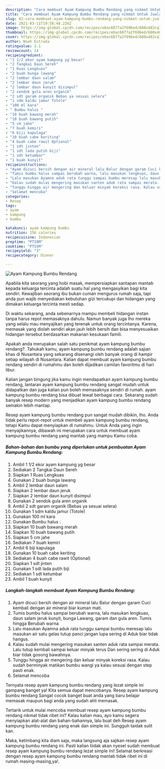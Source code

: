 ```yaml
---
description: "Cara membuat Ayam Kampung Bumbu Rendang yang nikmat Untuk Jualan"
title: "Cara membuat Ayam Kampung Bumbu Rendang yang nikmat Untuk Jualan"
slug: 82-cara-membuat-ayam-kampung-bumbu-rendang-yang-nikmat-untuk-jualan
date: 2021-03-11T19:58:48.226Z
image: https://img-global.cpcdn.com/recipes/e6ac6877a2f696ed/680x482cq70/ayam-kampung-bumbu-rendang-foto-resep-utama.jpg
thumbnail: https://img-global.cpcdn.com/recipes/e6ac6877a2f696ed/680x482cq70/ayam-kampung-bumbu-rendang-foto-resep-utama.jpg
cover: https://img-global.cpcdn.com/recipes/e6ac6877a2f696ed/680x482cq70/ayam-kampung-bumbu-rendang-foto-resep-utama.jpg
author: Noah Estrada
ratingvalue: 3.1
reviewcount: 14
recipeingredient:
- "1 1/2 ekor ayam kampung yg besar"
- "2 Tangkai Daun Sereh"
- "1 Ruas Lengkuas"
- "2 buah bunga lawang"
- "2 lembar daun salam"
- "2 lembar daun jeruk"
- "2 lembar daun kunyit disimpul"
- "2 sendok gula aren organik"
- "2 sdt garam organik Bebas ya sesuai selera"
- "1 sdm kaldu jamur Totole"
- "100 ml kara"
- " Bumbu halus "
- "10 buah bawang merah"
- "10 buah bawang putih"
- "5 cm jahe"
- "7 buah kemiri"
- "6 biji kapulaga"
- "10 buah cabe keriting"
- "4 buah cabe rawit Optional"
- "1 sdt jinten"
- "1 sdt lada putih biji"
- "1 sdt ketumbar"
- "1 buah kunyit"
recipeinstructions:
- "Ayam dicuci bersih dengan air mineral lalu Balur dengan garam Cuci kembali dengan air mineral biar kuman mati."
- "Tumis bumbu halus sampai berubah warna, lalu masukan lengkuas, daun salam jeruk kunyit, bunga Lawang, garam dan gula aren. Tumis hingga Berubah warna"
- "Lalu masukan Ayamna aduk rata tunggu sampai bumbu meresap lalu masukan air satu gelas tutup panci jangan lupa sering di Aduk biar tidak hangus."
- "Kalau sudah mulai mengering masukan santen aduk rata sampai merata. Lalu tutup kembali sampai keluar minyak terus Dan sering sering di Aduk biar tidak gosong bawahnya."
- "Tunggu hingga air mengering dan keluar minyak koreksi rasa. Kalau sudah berminyak matikan bumbu wangi ya kalau sesuai dengan step pasti enak."
- "Selamat mencoba"
categories:
- Resep
tags:
- ayam
- kampung
- bumbu

katakunci: ayam kampung bumbu 
nutrition: 156 calories
recipecuisine: Indonesian
preptime: "PT28M"
cooktime: "PT55M"
recipeyield: "3"
recipecategory: Dinner

---
```



![Ayam Kampung Bumbu Rendang](https://img-global.cpcdn.com/recipes/e6ac6877a2f696ed/680x482cq70/ayam-kampung-bumbu-rendang-foto-resep-utama.jpg)

Apabila kita seorang yang hobi masak, mempersiapkan santapan mantab kepada keluarga tercinta adalah suatu hal yang mengasyikan bagi kita sendiri. Kewajiban seorang ibu bukan cuman mengurus rumah saja, tapi anda pun wajib menyediakan kebutuhan gizi tercukupi dan hidangan yang dimakan keluarga tercinta mesti sedap.

Di waktu  sekarang, anda sebenarnya mampu membeli hidangan instan tanpa harus repot memasaknya dahulu. Namun banyak juga lho mereka yang selalu mau menyajikan yang terenak untuk orang tercintanya. Karena, memasak yang diolah sendiri akan jauh lebih bersih dan bisa menyesuaikan hidangan tersebut berdasarkan makanan kesukaan famili. 



Apakah anda merupakan salah satu penikmat ayam kampung bumbu rendang?. Tahukah kamu, ayam kampung bumbu rendang adalah sajian khas di Nusantara yang sekarang disenangi oleh banyak orang di hampir setiap wilayah di Nusantara. Kalian dapat membuat ayam kampung bumbu rendang sendiri di rumahmu dan boleh dijadikan camilan favoritmu di hari libur.

Kalian jangan bingung jika kamu ingin mendapatkan ayam kampung bumbu rendang, lantaran ayam kampung bumbu rendang sangat mudah untuk didapatkan dan juga kalian pun boleh memasaknya sendiri di rumah. ayam kampung bumbu rendang bisa dibuat lewat berbagai cara. Sekarang sudah banyak resep modern yang menjadikan ayam kampung bumbu rendang semakin lebih mantap.

Resep ayam kampung bumbu rendang pun sangat mudah dibikin, lho. Anda tidak perlu repot-repot untuk membeli ayam kampung bumbu rendang, tetapi Kamu dapat menyiapkan di rumahmu. Untuk Anda yang ingin menyajikannya, dibawah ini merupakan cara untuk membuat ayam kampung bumbu rendang yang mantab yang mampu Kamu coba.

<!--inarticleads1-->

##### Bahan-bahan dan bumbu yang diperlukan untuk pembuatan Ayam Kampung Bumbu Rendang:

1. Ambil 1 1/2 ekor ayam kampung yg besar
1. Sediakan 2 Tangkai Daun Sereh
1. Siapkan 1 Ruas Lengkuas
1. Gunakan 2 buah bunga lawang
1. Ambil 2 lembar daun salam
1. Siapkan 2 lembar daun jeruk
1. Siapkan 2 lembar daun kunyit disimpul
1. Gunakan 2 sendok gula aren organik
1. Ambil 2 sdt garam organik (Bebas ya sesuai selera)
1. Gunakan 1 sdm kaldu jamur (Totole)
1. Gunakan 100 ml kara
1. Gunakan  Bumbu halus :
1. Siapkan 10 buah bawang merah
1. Siapkan 10 buah bawang putih
1. Siapkan 5 cm jahe
1. Sediakan 7 buah kemiri
1. Ambil 6 biji kapulaga
1. Gunakan 10 buah cabe keriting
1. Sediakan 4 buah cabe rawit (Optional)
1. Siapkan 1 sdt jinten
1. Gunakan 1 sdt lada putih biji
1. Sediakan 1 sdt ketumbar
1. Ambil 1 buah kunyit




<!--inarticleads2-->

##### Langkah-langkah membuat Ayam Kampung Bumbu Rendang:

1. Ayam dicuci bersih dengan air mineral lalu Balur dengan garam Cuci kembali dengan air mineral biar kuman mati.
1. Tumis bumbu halus sampai berubah warna, lalu masukan lengkuas, daun salam jeruk kunyit, bunga Lawang, garam dan gula aren. Tumis hingga Berubah warna
1. Lalu masukan Ayamna aduk rata tunggu sampai bumbu meresap lalu masukan air satu gelas tutup panci jangan lupa sering di Aduk biar tidak hangus.
1. Kalau sudah mulai mengering masukan santen aduk rata sampai merata. Lalu tutup kembali sampai keluar minyak terus Dan sering sering di Aduk biar tidak gosong bawahnya.
1. Tunggu hingga air mengering dan keluar minyak koreksi rasa. Kalau sudah berminyak matikan bumbu wangi ya kalau sesuai dengan step pasti enak.
1. Selamat mencoba




Ternyata resep ayam kampung bumbu rendang yang lezat simple ini gampang banget ya! Kita semua dapat mencobanya. Resep ayam kampung bumbu rendang Sangat cocok banget buat anda yang baru belajar memasak maupun bagi anda yang sudah ahli memasak.

Tertarik untuk mulai mencoba membuat resep ayam kampung bumbu rendang nikmat tidak ribet ini? Kalau kalian mau, ayo kamu segera menyiapkan alat-alat dan bahan-bahannya, lalu buat deh Resep ayam kampung bumbu rendang yang enak dan simple ini. Sungguh taidak sulit kan. 

Maka, ketimbang kita diam saja, maka langsung aja sajikan resep ayam kampung bumbu rendang ini. Pasti kalian tiidak akan nyesel sudah membuat resep ayam kampung bumbu rendang lezat simple ini! Selamat berkreasi dengan resep ayam kampung bumbu rendang mantab tidak ribet ini di rumah masing-masing,ya!.

